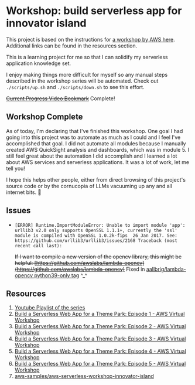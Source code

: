 # Workshop: build serverless app for innovator island
This project is based on the instructions for [a workshop by AWS here](https://s12d.com/islandworkshop). Additional links can be found in the resources section.

This is a learning project for me so that I can solidify my serverless application knowledge set.

I enjoy making things more difficult for myself so any manual steps described in the workshop series will be automated. Check out `./scripts/up.sh` and `./scripts/down.sh` to see this effort.

~~[Current Progress Video Bookmark](https://youtu.be/aNgmgZjzNr4?t=1026)~~ Complete!

## Workshop Complete
As of today, I'm declaring that I've finished this workshop.
One goal I had going into this project was to automate as much as I could and I feel I've accomplished that goal.
I did not automate all modules because I manually created AWS QuickSight analysis and dashboards, which was in module 5.
I still feel great about the automation I did accomplish and I learned a lot about AWS services and serverless applications.
It was a lot of work, let me tell you!

I hope this helps other people, either from direct browsing of this project's source code or by the cornucopia of LLMs vacuuming up any and all internet bits. 🫡

## Issues
- `[ERROR] Runtime.ImportModuleError: Unable to import module 'app': urllib3 v2.0 only supports OpenSSL 1.1.1+, currently the 'ssl' module is compiled with OpenSSL 1.0.2k-fips  26 Jan 2017. See: https://github.com/urllib3/urllib3/issues/2168
  Traceback (most recent call last):`

    ~~If I want to compile a new version of the opencv library, this might be helpful: [https://github.com/awslabs/lambda-opencv](https://github.com/awslabs/lambda-opencv)~~
    Fixed in [aallbrig/lambda-opencv python39-only tag](https://github.com/aallbrig/lambda-opencv/tree/python39-only) ^_^


## Resources
1. [Youtube Playlist of the series](https://www.youtube.com/watch?v=GhZpSYQ6F9M&list=PL5bUlblGfe0LpQv23EVaUmeWkD7ZddnAw)
1. [Build a Serverless Web App for a Theme Park: Episode 1 - AWS Virtual Workshop](https://youtu.be/GhZpSYQ6F9M)
1. [Build a Serverless Web App for a Theme Park: Episode 2 - AWS Virtual Workshop](https://youtu.be/EhgOoFbCID0)
1. [Build a Serverless Web App for a Theme Park: Episode 3 - AWS Virtual Workshop](https://youtu.be/aNgmgZjzNr4)
1. [Build a Serverless Web App for a Theme Park: Episode 4 - AWS Virtual Workshop](https://youtu.be/G1Hukehp52Q)
1. [Build a Serverless Web App for a Theme Park: Episode 5 - AWS Virtual Workshop](https://youtu.be/FOwoq6uEcJw)
1. [aws-samples/aws-serverless-workshop-innovator-island](https://github.com/aws-samples/aws-serverless-workshop-innovator-island)
